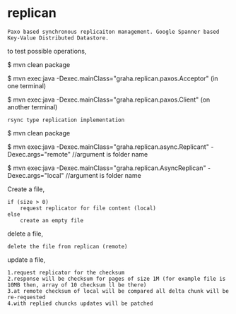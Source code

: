 replican
========

    Paxo based synchronous replicaiton management. Google Spanner based Key-Value Distributed Datastore. 


to test possible operations,

$ mvn clean package

$ mvn exec:java -Dexec.mainClass="graha.replican.paxos.Acceptor" (in one terminal)

$ mvn exec:java -Dexec.mainClass="graha.replican.paxos.Client" (on another terminal)



    rsync type replication implementation
    
$ mvn clean package

$ mvn exec:java -Dexec.mainClass="graha.replican.async.Replicant" -Dexec.args="remote" //argument is folder name
 
$ mvn exec:java -Dexec.mainClass="graha.replican.AsyncReplican" -Dexec.args="local"    //argument is folder name


Create a file,

    if (size > 0)
        request replicator for file content (local)
    else
        create an empty file
        
delete a file,

    delete the file from replican (remote)
    

update a file,

    1.request replicator for the checksum
    2.response will be checksum for pages of size 1M (for example file is 10MB then, array of 10 checksum ll be there)
    3.at remote checksum of local will be compared all delta chunk will be re-requested
    4.with replied chuncks updates will be patched 
    
    
